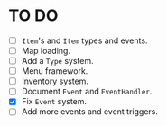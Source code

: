 # TO DO

- [ ] `Item`'s and `Item` types and events.
- [ ] Map loading.
- [ ] Add a `Type` system.
- [ ] Menu framework.
- [ ] Inventory system.
- [ ] Document `Event` and `EventHandler`.
- [x] Fix `Event` system.
- [ ] Add more events and event triggers.